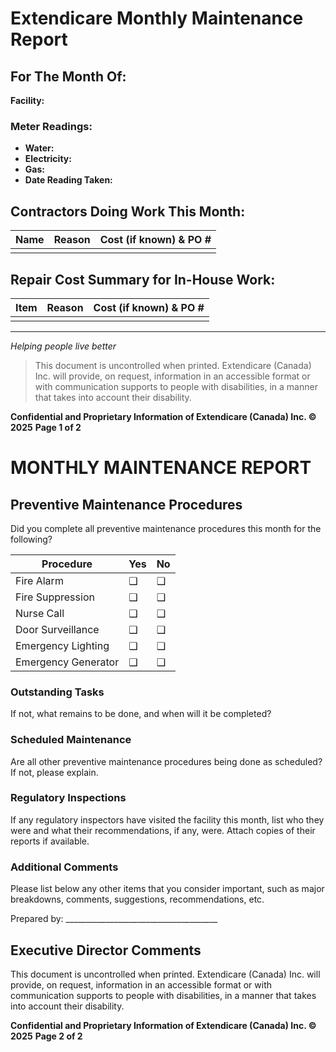 # Extendicare Monthly Maintenance Report

## For The Month Of:
**Facility:**

### Meter Readings:
- **Water:**
- **Electricity:**
- **Gas:**
- **Date Reading Taken:**

## Contractors Doing Work This Month:
| Name | Reason | Cost (if known) & PO # |
|------|--------|-------------------------|
|      |        |                         |

## Repair Cost Summary for In-House Work:
| Item | Reason | Cost (if known) & PO # |
|------|--------|-------------------------|
|      |        |                         |

----

*Helping people live better*

> This document is uncontrolled when printed. Extendicare (Canada) Inc. will provide, on request, information in an accessible format or with communication supports to people with disabilities, in a manner that takes into account their disability.

**Confidential and Proprietary Information of Extendicare (Canada) Inc. © 2025**
**Page 1 of 2**

# MONTHLY MAINTENANCE REPORT

## Preventive Maintenance Procedures

Did you complete all preventive maintenance procedures this month for the following?

| Procedure                | Yes  | No   |
|-------------------------|------|------|
| Fire Alarm              | ❑    | ❑    |
| Fire Suppression        | ❑    | ❑    |
| Nurse Call              | ❑    | ❑    |
| Door Surveillance       | ❑    | ❑    |
| Emergency Lighting      | ❑    | ❑    |
| Emergency Generator      | ❑    | ❑    |

### Outstanding Tasks

If not, what remains to be done, and when will it be completed?

### Scheduled Maintenance

Are all other preventive maintenance procedures being done as scheduled? If not, please explain.

### Regulatory Inspections

If any regulatory inspectors have visited the facility this month, list who they were and what their recommendations, if any, were. Attach copies of their reports if available.

### Additional Comments

Please list below any other items that you consider important, such as major breakdowns, comments, suggestions, recommendations, etc.

Prepared by: ______________________________________

## Executive Director Comments

This document is uncontrolled when printed. Extendicare (Canada) Inc. will provide, on request, information in an accessible format or with communication supports to people with disabilities, in a manner that takes into account their disability.

**Confidential and Proprietary Information of Extendicare (Canada) Inc. © 2025**
**Page 2 of 2**